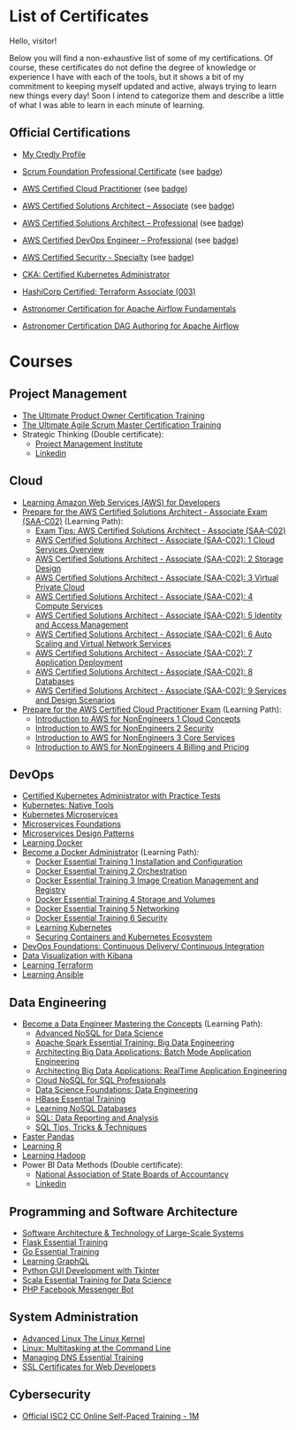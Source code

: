 # List of Certificates

Hello, visitor!

Below you will find a non-exhaustive list of some of my certifications. Of course, these certificates do not define the degree of knowledge or experience I have with each of the tools, but it shows a bit of my commitment to keeping myself updated and active, always trying to learn new things every day!
Soon I intend to categorize them and describe a little of what I was able to learn in each minute of learning.


## Official Certifications
- [My Credly Profile](https://www.credly.com/users/marcos-horacio-borges-bressan/badges)

- [Scrum Foundation Professional Certificate](./Scrum%20Foundation%20Professional%20Certificate.pdf) (see [badge](https://www.credly.com/badges/a569e52c-ace3-4049-b6f2-84cb954330b8))

- [AWS Certified Cloud Practitioner](./AWS%20Certified%20Cloud%20Practitioner%20certificate.pdf) (see [badge](https://www.credly.com/badges/68eabb60-0ce5-4f08-92c9-31d3250cfc15))
- [AWS Certified Solutions Architect – Associate](./AWS%20Certified%20Solutions%20Architect%20-%20Associate%20certificate.pdf) (see [badge](https://www.credly.com/badges/c8798fa9-19e8-41a7-94e6-b0c3f9a4966a))
- [AWS Certified Solutions Architect – Professional](./AWS%20Certified%20Solutions%20Architect%20-%20Professional%20certificate.pdf) (see [badge](https://www.credly.com/badges/e6395fd3-d116-48ba-932c-39b7daf8a71e))
- [AWS Certified DevOps Engineer – Professional](./AWS%20Certified%20DevOps%20Engineer%20-%20Professional%20certificate.pdf) (see [badge](https://www.credly.com/badges/bd64e976-8279-49b1-837e-b36796a7eb11))
- [AWS Certified Security - Specialty](./AWS%20Certified%20Security%20-%20Specialty%20certificate.pdf) (see [badge](https://www.credly.com/badges/f06f345c-e2a4-4f7c-b0f7-103d53a13712))

- [CKA: Certified Kubernetes Administrator](https://www.credly.com/badges/2d33f204-e59c-4215-beec-cd953b8b1941)
- [HashiCorp Certified: Terraform Associate (003)](https://www.credly.com/badges/4f449af7-35ca-4b35-acca-e8dc1dca1ca7)

- [Astronomer Certification for Apache Airflow Fundamentals](https://www.credly.com/badges/10080cfc-03ce-45c2-acfd-863b68caed8a0)
- [Astronomer Certification DAG Authoring for Apache Airflow](https://www.credly.com/badges/cdb5f28d-fde7-4602-8b08-bda30f07c4e4)

# Courses

## Project Management

- [The Ultimate Product Owner Certification Training](./The%20Ultimate%20Product%20Owner%20Certification%20Training.pdf)
- [The Ultimate Agile Scrum Master Certification Training](./The%20Ultimate%20Agile%20Scrum%20Master%20Certification%20Training.pdf)
- Strategic Thinking (Double certificate):
    - [Project Management Institute](./Strategic%20Thinking.pdf)
    - [Linkedin](./Strategic%20Thinking%20_.pdf)

## Cloud
- [Learning Amazon Web Services (AWS) for Developers](./Learning%20Amazon%20Web%20Services%20AWS%20for%20Developers.pdf)
- [Prepare for the AWS Certified Solutions Architect - Associate Exam (SAA-C02)](./AWS%20Certified%20Solutions%20Architect%20-%20Associate%20(SAA-C02):%20Prepare%20for%20the%20Exam.pdf) (Learning Path):
    - [Exam Tips: AWS Certified Solutions Architect - Associate (SAA-C02)](./AWS%20Certified%20Solutions%20Architect%20-%20Associate%20(SAA-C02):%20Exam%20Tips.pdf)
    - [AWS Certified Solutions Architect - Associate (SAA-C02): 1 Cloud Services Overview](./AWS%20Certified%20Solutions%20Architect%20-%20Associate%20(SAA-C02):%201%20Cloud%20Services%20Overview.pdf)
    - [AWS Certified Solutions Architect - Associate (SAA-C02): 2 Storage Design](./AWS%20Certified%20Solutions%20Architect%20-%20Associate%20%28SAA-C02%29%3A%202%20Storage%20Design.pdf)
    - [AWS Certified Solutions Architect - Associate (SAA-C02): 3 Virtual Private Cloud](./AWS%20Certified%20Solutions%20Architect%20-%20Associate%20%28SAA-C02%29%3A%203%20Virtual%20Private%20Cloud.pdf)
    - [AWS Certified Solutions Architect - Associate (SAA-C02): 4 Compute Services](./AWS%20Certified%20Solutions%20Architect%20-%20Associate%20%28SAA-C02%29%3A%204%20Compute%20Services.pdf)
    - [AWS Certified Solutions Architect - Associate (SAA-C02): 5 Identity and Access Management](./AWS%20Certified%20Solutions%20Architect%20-%20Associate%20%28SAA-C02%29%3A%205%20Identity%20and%20Access%20Management.pdf)
    - [AWS Certified Solutions Architect - Associate (SAA-C02): 6 Auto Scaling and Virtual Network Services](./AWS%20Certified%20Solutions%20Architect%20-%20Associate%20%28SAA-C02%29%3A%206%20Auto%20Scaling%20and%20Virtual%20Network%20Services.pdf)
    - [AWS Certified Solutions Architect - Associate (SAA-C02): 7 Application Deployment](./AWS%20Certified%20Solutions%20Architect%20-%20Associate%20(SAA-C02):%207%20Application%20Deployment.pdf)
    - [AWS Certified Solutions Architect - Associate (SAA-C02): 8 Databases](./AWS%20Certified%20Solutions%20Architect%20-%20Associate%20(SAA-C02):%208%20Databases.pdf)
    - [AWS Certified Solutions Architect - Associate (SAA-C02): 9 Services and Design Scenarios](./AWS%20Certified%20Solutions%20Architect%20-%20Associate%20(SAA-C02):%209%20Services%20and%20Design%20Scenarios.pdf)
- [Prepare for the AWS Certified Cloud Practitioner Exam](./Prepare%20for%20the%20AWS%20Certified%20Cloud%20Practitioner%20Exam.pdf) (Learning Path):
    - [Introduction to AWS for NonEngineers 1 Cloud Concepts](./Introduction%20to%20AWS%20for%20NonEngineers%201%20Cloud%20Concepts.pdf)
    - [Introduction to AWS for NonEngineers 2 Security](./Introduction%20to%20AWS%20for%20NonEngineers%202%20Security.pdf)
    - [Introduction to AWS for NonEngineers 3 Core Services](./Introduction%20to%20AWS%20for%20NonEngineers%203%20Core%20Services.pdf)
    - [Introduction to AWS for NonEngineers 4 Billing and Pricing](./Introduction%20to%20AWS%20for%20NonEngineers%204%20Billing%20and%20Pricing.pdf)

## DevOps
- [Certified Kubernetes Administrator with Practice Tests](./Certified%20Kubernetes%20Administrator%20with%20Practice%20Tests.pdf)
- [Kubernetes: Native Tools](./Kubernetes%20Native%20Tools.pdf)
- [Kubernetes Microservices](./Kubernetes%20Microservices.pdf)
- [Microservices Foundations](./Microservices%20Foundations.pdf)
- [Microservices Design Patterns](./Microservices%20Design%20Patterns.pdf)
- [Learning Docker](./Learning%20Docker.pdf)
- [Become a Docker Administrator](./Become%20a%20Docker%20Administrator.pdf) (Learning Path):
    - [Docker Essential Training 1 Installation and Configuration](./Docker%20Essential%20Training%201%20Installation%20and%20Configuration.pdf)
    - [Docker Essential Training 2 Orchestration](./Docker%20Essential%20Training%202%20Orchestration.pdf)
    - [Docker Essential Training 3 Image Creation Management and Registry](./Docker%20Essential%20Training%203%20Image%20Creation%20Management%20and%20Registry.pdf)
    - [Docker Essential Training 4 Storage and Volumes](./Docker%20Essential%20Training%204%20Storage%20and%20Volumes.pdf)
    - [Docker Essential Training 5 Networking](./Docker%20Essential%20Training%205%20Networking.pdf)
    - [Docker Essential Training 6 Security](./Docker%20Essential%20Training%206%20Security.pdf)
    - [Learning Kubernetes](./Learning%20Kubernetes.pdf)
    - [Securing Containers and Kubernetes Ecosystem](./Securing%20Containers%20and%20Kubernetes%20Ecosystem.pdf)
- [DevOps Foundations: Continuous Delivery/ Continuous Integration](./DevOps%20Foundations:%20Continuous%20Delivery%20Continuous%20Integration.pdf)
- [Data Visualization with Kibana](./Data%20Visualization%20with%20Kibana.pdf)
- [Learning Terraform](./Learning%20Terraform.pdf)
- [Learning Ansible](./Learning%20Ansible.pdf)

## Data Engineering
- [Become a Data Engineer Mastering the Concepts](./Become%20a%20Data%20Engineer%20Mastering%20the%20Concepts.pdf) (Learning Path):
    - [Advanced NoSQL for Data Science](./Advanced%20NoSQL%20for%20Data%20Science.pdf)
    - [Apache Spark Essential Training: Big Data Engineering](./Apache%20Spark%20Essential%20Training%20Big%20Data%20Engineering.pdf)
    - [Architecting Big Data Applications: Batch Mode Application Engineering](./Architecting%20Big%20Data%20Applications%20Batch%20Mode%20Application%20Engineering.pdf)    
    - [Architecting Big Data Applications: RealTime Application Engineering](./Architecting%20Big%20Data%20Applications%20RealTime%20Application%20Engineering.pdf)
    - [Cloud NoSQL for SQL Professionals](./Cloud%20NoSQL%20for%20SQL%20Professionals.pdf)
    - [Data Science Foundations: Data Engineering](./Data%20Science%20Foundations%20Data%20Engineering.pdf)
    - [HBase Essential Training](./HBase%20Essential%20Training.pdf)
    - [Learning NoSQL Databases](./Learning%20NoSQL%20Databases.pdf)
    - [SQL: Data Reporting and Analysis](./SQL%20Data%20Reporting%20and%20Analysis.pdf)
    - [SQL Tips, Tricks & Techniques](./SQL%20Tips%20Tricks%20%20Techniques.pdf)
- [Faster Pandas](./Faster%20pandas.pdf)
- [Learning R](./Learning%20R.pdf)
- [Learning Hadoop](./Learning%20Hadoop.pdf)
- Power BI Data Methods (Double certificate):
    - [National Association of State Boards of Accountancy](./Power%20BI%20Data%20Methods%20_.pdf)
    - [Linkedin](./Power%20BI%20Data%20Methods.pdf)

## Programming and Software Architecture
- [Software Architecture & Technology of Large-Scale Systems](./Software%20Architecture%20&%20Technology%20of%20Large-Scale%20Systems.pdf)
- [Flask Essential Training](./Flask%20Essential%20Training.pdf)
- [Go Essential Training](./Go%20Essential%20Training.pdf)
- [Learning GraphQL](./Learning%20GraphQL.pdf)
- [Python GUI Development with Tkinter](./Python%20GUI%20Development%20with%20Tkinter.pdf)
- [Scala Essential Training for Data Science](./Scala%20Essential%20Training%20for%20Data%20Science.pdf)
- [PHP Facebook Messenger Bot](./PHP%20Facebook%20Messenger%20Bot.pdf)

## System Administration
- [Advanced Linux The Linux Kernel](./Advanced%20Linux%20The%20Linux%20Kernel.pdf)
- [Linux: Multitasking at the Command Line](./Linux%20Multitasking%20at%20the%20command%20line.pdf)
- [Managing DNS Essential Training](./Managing%20DNS%20Essential%20Training.pdf)
- [SSL Certificates for Web Developers](./SSL%20Certificates%20for%20Web%20Developers.pdf)

## Cybersecurity
- [Official ISC2 CC Online Self-Paced Training - 1M](./Official%20ISC2%20CC%20Online%20Self-Paced%20Training%20-%201M.pdf)

